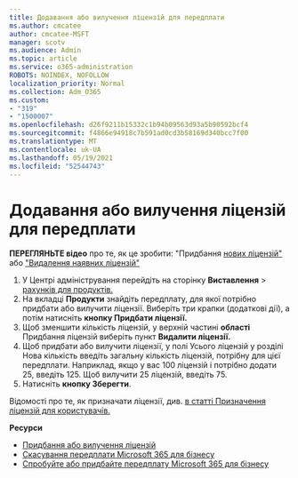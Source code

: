 ```yaml
---
title: Додавання або вилучення ліцензій для передплати
ms.author: cmcatee
author: cmcatee-MSFT
manager: scotv
ms.audience: Admin
ms.topic: article
ms.service: o365-administration
ROBOTS: NOINDEX, NOFOLLOW
localization_priority: Normal
ms.collection: Adm_O365
ms.custom:
- "319"
- "1500007"
ms.openlocfilehash: d26f9211b15332c1b94b09563d93a5b90592bcf4
ms.sourcegitcommit: f4866e94918c7b591ad0cd3b58169d340bcc7f00
ms.translationtype: MT
ms.contentlocale: uk-UA
ms.lasthandoff: 05/19/2021
ms.locfileid: "52544743"
---
```

# <a name="add-or-remove-licenses-for-your-subscription"></a>Додавання або вилучення ліцензій для передплати

**ПЕРЕГЛЯНЬТЕ відео** про те, як це зробити: "Придбання [нових ліцензій"](https://go.microsoft.com/fwlink/p/?linkid=2154857) або ["Видалення наявних ліцензій"](https://go.microsoft.com/fwlink/p/?linkid=2154938)

1. У Центрі адміністрування перейдіть на сторінку **Виставлення**  >  [рахунків для продуктів.](https://go.microsoft.com/fwlink/p/?linkid=842054)
2. На вкладці **Продукти** знайдіть передплату, для якої потрібно придбати або вилучити ліцензії. Виберіть три крапки (додаткові дії), а потім натисніть **кнопку Придбати ліцензії.**
3. Щоб зменшити кількість ліцензій, у верхній частині **області** Придбання ліцензій виберіть пункт **Видалити ліцензії.**
4. Щоб придбати або вилучити  ліцензії, у полі  Усього ліцензій у розділі Нова кількість введіть загальну кількість ліцензій, потрібну для цієї передплати. Наприклад, якщо у вас 100 ліцензій і потрібно додати 25, введіть 125. Щоб вилучити 25 ліцензій, введіть 75.
5. Натисніть **кнопку Зберегти**.

Відомості про те, як призначати ліцензії, див. [в статті Призначення ліцензій для користувачів.](/microsoft-365/admin/manage/assign-licenses-to-users)

**Ресурси**
  
- [Придбання або вилучення ліцензій](/microsoft-365/commerce/licenses/buy-licenses)
- [Скасування передплати Microsoft 365 для бізнесу](/microsoft-365/commerce/subscriptions/cancel-your-subscription)
- [Спробуйте або придбайте передплату Microsoft 365 для бізнесу](/microsoft-365/commerce/try-or-buy-microsoft-365)